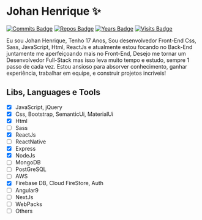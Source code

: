 # Johan Henrique :sparkles:

[![Commits Badge](https://badges.pufler.dev/commits/weekly/JohanDev6)](https://badges.pufler.dev)
[![Repos Badge](https://badges.pufler.dev/repos/JohanDev6)](https://badges.pufler.dev)
[![Years Badge](https://badges.pufler.dev/years/JohanDev6)](https://badges.pufler.dev)
[![Visits Badge](https://badges.pufler.dev/visits/JohanDev6/JohanDev6)](https://badges.pufler.dev)


Eu sou Johan Henrique, Tenho 17 Anos, Sou desenvolvedor Front-End Css, Sass, JavaScript, Html, ReactJs e atualmente estou focando no Back-End juntamente me aperfeiçoando mais no Front-End, Desejo me tornar um Desenvolvedor Full-Stack mas isso leva muito tempo e estudo, sempre 1 passo de cada vez. Estou ansioso para absorver conhecimento, ganhar experiência, trabalhar em equipe, e construir projetos incríveis!


## Libs, Languages e Tools

 - [x] JavaScript, jQuery
 - [x] Css, Bootstrap, SemanticUi, MaterialUi
 - [x] Html
 - [ ] Sass
 - [x] ReactJs
 - [ ] ReactNative
 - [x] Express
 - [x] NodeJs
 - [ ] MongoDB
 - [ ] PostGreSQL
 - [ ] AWS
 - [x] Firebase DB, Cloud FireStore, Auth
 - [ ] Angular9
 - [ ] NextJs
 - [ ] WebPacks
 - [ ] Others

